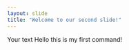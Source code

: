 ```yaml
---
layout: slide
title: "Welcome to our second slide!"
---
```

Your text
Hello this is my first command!
